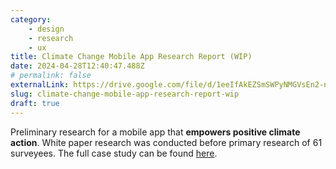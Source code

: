 ```yaml
---
category:
    - design
    - research
    - ux
title: Climate Change Mobile App Research Report (WIP)
date: 2024-04-28T12:40:47.488Z
# permalink: false
externalLink: https://drive.google.com/file/d/1eeIfAkEZSmSWPyNMGVsEn2-ndgDkGa83/view?usp=sharing
slug: climate-change-mobile-app-research-report-wip
draft: true
---
```


Preliminary research for a mobile app that **empowers positive climate action**. White paper research was conducted before primary research of 61 surveyees. The full case study can be found [here](https://drive.google.com/file/d/1dq8P7_OWWLmwKpzIXqHNSq3fvMNtxDlU/view).
